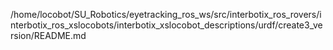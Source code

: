 /home/locobot/SU_Robotics/eyetracking_ros_ws/src/interbotix_ros_rovers/interbotix_ros_xslocobots/interbotix_xslocobot_descriptions/urdf/create3_version/README.md